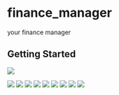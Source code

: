 # finance_manager

your finance manager

## Getting Started
![](assets/appScreenShots/Screenshot_2022-07-22-19-11-51-72.jpg)

![](assets/appScreenShots/Screenshot_2022-07-22-19-13-27-16.jpg)
![](assets/appScreenShots/Screenshot_2022-07-22-19-13-14-91.jpg)
![](assets/appScreenShots/Screenshot_2022-07-22-19-13-23-43.jpg)
![](assets/appScreenShots/Screenshot_2022-07-22-19-12-06-99.jpg)
![](assets/appScreenShots/Screenshot_2022-07-22-19-11-51-72.jpg)
![](assets/appScreenShots/Screenshot_2022-07-22-19-11-51-72.jpg)
![](assets/appScreenShots/Screenshot_2022-07-22-19-13-14-91.jpg)
![](assets/appScreenShots/Screenshot_2022-07-22-19-13-23-43.jpg)
![](assets/appScreenShots/Screenshot_2022-07-22-19-12-06-99.jpg)